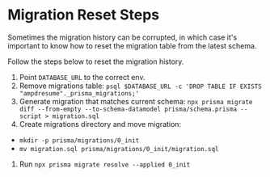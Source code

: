 # Migration Reset Steps

Sometimes the migration history can be corrupted, in which case it's important to know how to reset
the migration table from the latest schema.

Follow the steps below to reset the migration history.

1. Point `DATABASE_URL` to the correct env.
1. Remove migrations table:
   `psql $DATABASE_URL -c 'DROP TABLE IF EXISTS "ampdresume"._prisma_migrations;'`
1. Generate migration that matches current schema:
   `npx prisma migrate diff --from-empty --to-schema-datamodel prisma/schema.prisma --script > migration.sql`
1. Create migrations directory and move migration:

- `mkdir -p prisma/migrations/0_init`
- `mv migration.sql prisma/migrations/0_init/migration.sql`

1. Run `npx prisma migrate resolve --applied 0_init`

